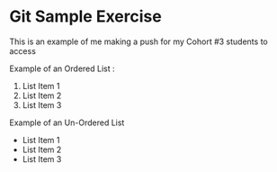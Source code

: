 # Git Sample Exercise 

This is an example of me making a push for my Cohort #3 students to access


Example of an Ordered List :
1. List Item 1
1. List Item 2
1. List Item 3


Example of an Un-Ordered List
- List Item 1
- List Item 2 
- List Item 3